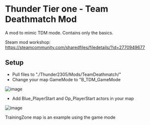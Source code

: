 # Thunder Tier one - Team Deathmatch Mod
A mod to mimic TDM mode. Contains only the basics.

Steam mod workshop: https://steamcommunity.com/sharedfiles/filedetails/?id=2770949677



## Setup
* Pull files to "./Thunder2305/Mods/TeamDeathmatch/"
* Change your map GameMode to "B_TDM_GameMode

![image](https://user-images.githubusercontent.com/6472084/156819376-7929edd3-7bbc-444b-8f06-b96d15e32fce.png)
* Add Blue_PlayerStart and Op_PlayerStart actors in your map

![image](https://user-images.githubusercontent.com/6472084/156819557-8ce0e6b7-43f0-45e8-aa20-c0ffdf000ea6.png)

TrainingZone map is an example using the game mode
